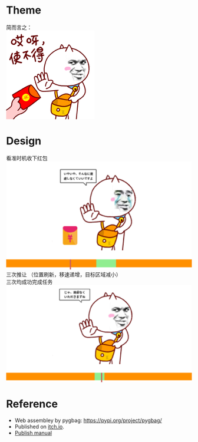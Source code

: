 # Theme
简而言之：  
![](img/theme.gif)

# Design
看准时机收下红包
![](img/rule1.png)
三次推让 （位置刷新，移速递增，目标区域减小）   
三次均成功完成任务
![](img/rule2.png)

# Reference
- Web assembley by pygbag: https://pypi.org/project/pygbag/
- Published on [itch.io](https://fovnull.itch.io/red-envelope).   
- [Publish manual](https://pygame-web.github.io/wiki/pygbag/itch.io/)